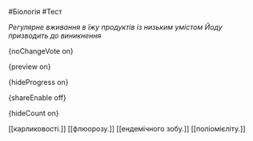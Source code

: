 #Біологія #Тест

*Регулярне вживання в їжу продуктів із низьким умістом Йоду призводить до виникнення*

{noChangeVote on}

{preview on}

{hideProgress on}

{shareEnable off}

{hideCount on}

[[карликовості.]]
[[флюорозу.]]
[[ендемічного зобу.]]
[[поліомієліту.]]
